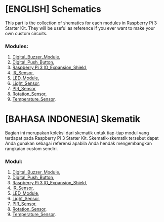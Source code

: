 # [ENGLISH] Schematics
This part is the collection of shematics for each modules in Raspberry Pi 3 Starter Kit. They will be useful as reference if you ever want to make your own custom circuits.

### Modules:
1. [Digital_Buzzer_Module](/Schematics/Digital%20Buzzer%20Module.pdf),
2. [Digital_Push_Button](/Schematics/Digital%20Push%20Button.pdf),
3. [Raspberry Pi 3 IO_Expansion_Shield](/Schematics/Raspberry_Pi_3_IO_Expansion_Shield.pdf),
4. [IR_Sensor](/Schematics/IR%20Sensor.pdf),
5. [LED_Module](/Schematics/LED%20Module.pdf),
6. [Light_Sensor](/Schematics/Light%20Sensor.pdf),
7. [PIR_Sensor](/Schematics/PIR%20Sensor.pdf),
8. [Rotation_Sensor](/Schematics/Rotation%20Sensor.pdf),
9. [Temperature_Sensor](/Schematics/Temperature%20Sensor.pdf).

# [BAHASA INDONESIA] Skematik
Bagian ini merupakan koleksi dari skematik untuk tiap-tiap modul yang terdapat pada Raspberry Pi 3 Starter Kit. Skematik-skematik tersebut dapat Anda gunakan sebagai referensi apabila Anda hendak mengembangkan rangkaian custom sendiri.

### Modul:
1. [Digital_Buzzer_Module](/Schematics/Digital%20Buzzer%20Module.pdf),
2. [Digital_Push_Button](/Schematics/Digital%20Push%20Button.pdf),
3. [Raspberry Pi 3 IO_Expansion_Shield](/Schematics/Raspberry%20PI%203%20IO%20Expansion%20Shield.pdf),
4. [IR_Sensor](/Schematics/IR%20Sensor.pdf),
5. [LED_Module](/Schematics/LED%20Module.pdf),
6. [Light_Sensor](/Schematics/Light%20Sensor.pdf),
7. [PIR_Sensor](/Schematics/PIR%20Sensor.pdf),
8. [Rotation_Sensor](/Schematics/Rotation%20Sensor.pdf),
9. [Temperature_Sensor](/Schematics/Temperature%20Sensor.pdf).
